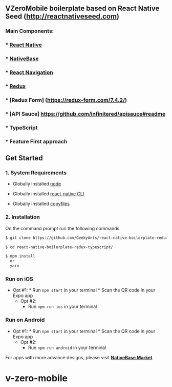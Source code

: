 
## VZeroMobile boilerplate based on React Native Seed (http://reactnativeseed.com)

### Main Components:
### * [React Native](https://facebook.github.io/react-native/docs/getting-started.html)
### * [NativeBase](https://nativebase.io/) 
### * [React Navigation](https://reactnavigation.org/) 
### * [Redux](https://github.com/reactjs/redux) 
### * [Redux Form] (https://redux-form.com/7.4.2/)
### * [API Sauce] https://github.com/infinitered/apisauce#readme
### * TypeScript
### * Feature First approach

## Get Started

### 1. System Requirements

* Globally installed [node](https://nodejs.org/en/)

* Globally installed [react-native CLI](https://facebook.github.io/react-native/docs/getting-started.html)

* Globally installed [copyfiles](https://www.npmjs.com/package/copyfiles)

### 2. Installation

On the command prompt run the following commands

```sh
$ git clone https://github.com/GeekyAnts/react-native-boilerplate-redux-typescript.git

$ cd react-native-boilerplate-redux-typescript/

$ npm install
  or
  yarn
```

### Run on iOS

  * Opt #1:
		*	Run `npm start` in your terminal
		*	Scan the QR code in your Expo app
	*	Opt #2:
		*	Run `npm run ios` in your terminal

### Run on Android

  * Opt #1:
		*	Run `npm start` in your terminal
		*	Scan the QR code in your Expo app
	*	Opt #2:
		*	Run `npm run android` in your terminal


For apps with more advance designs, please visit **[NativeBase Market](https://market.nativebase.io/)**.

# v-zero-mobile
